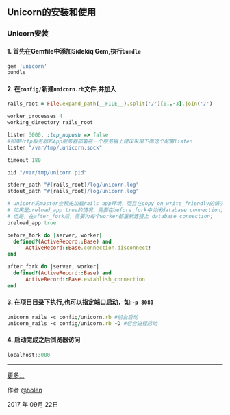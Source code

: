 ## Unicorn的安装和使用

### Unicorn安装

#### 1. 首先在Gemfile中添加Sidekiq Gem,执行`bundle`

```ruby
gem 'unicorn'
bundle
```
#### 2. 在`config/`新建`unicorn.rb`文件,并加入

```ruby
rails_root = File.expand_path(__FILE__).split('/')[0..-3].join('/')

worker_processes 4
working_directory rails_root

listen 3000, :tcp_nopush => false
#如果Http服务器和App服务器部署在一个服务器上建议采用下面这个配置listen
listen "/var/tmp/.unicorn.sock"

timeout 180

pid "/var/tmp/unicorn.pid"

stderr_path "#{rails_root}/log/unicorn.log"
stdout_path "#{rails_root}/log/unicorn.log"

# unicorn的master会预先加载rails app环境，而且在copy_on_write_friendly的情况下，每个worker都是从master执行写时复制的（节省资源）。
# 如果是preload_app true的情况，需要在before_fork中关闭database connection;因为master不需要保持这个连接
# 但是，在after_fork后，需要为每个worker都重新连接上 database connection;
preload_app true 

before_fork do |server, worker|
  defined?(ActiveRecord::Base) and
      ActiveRecord::Base.connection.disconnect!
end

after_fork do |server, worker|
  defined?(ActiveRecord::Base) and
      ActiveRecord::Base.establish_connection
end
```
#### 3. 在项目目录下执行,也可以指定端口启动，如:`-p 8080`

```ruby
unicorn_rails -c config/unicorn.rb #前台启动
unicorn_rails -c config/unicorn.rb -D #后台进程启动
```
#### 4. 启动完成之后浏览器访问
```ruby
localhost:3000
```
------
[更多...](https://bogomips.org/unicorn/)

作者 [@holen](https://github.com/holen)

2017 年 09月 22日

